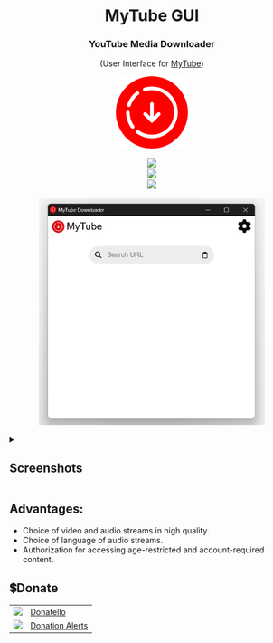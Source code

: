 <h1 align="center">MyTube GUI</h1>
<h3 align="center">YouTube Media Downloader</h3>
<p align="center">
    (User Interface for <a href="https://github.com/SuperZombi/MyTube">MyTube</a>)
</p>
<p align="center">
    <img src="github/images/icon.png" height="128px">
</p>
<p align="center">
    <img src="https://shields.io/badge/version-0.7.6-blue"><br>
    <a href="https://github.com/SuperZombi/MyTube-GUI/releases/latest"><img src="https://shields.io/badge/⇩-Download-2ea043"></a><br/>
    <a href="#donate"><img src="https://shields.io/badge/💲-Support_Project-2ea043"></a>
</p>

<p align="center">
    <img src="github/images/home.gif" width="400px">
</p>

<details>
    <summary><h2>Screenshots</h2></summary>
    <p align="center">
        <img src="github/images/info.jpg" width="400px">
        <img src="github/images/streams.jpg" width="400px">
    </p>
    <p align="center">
        <img src="github/images/downloading.gif" width="400px">
    </p>
</details>

## Advantages:
* Choice of video and audio streams in high quality.
* Choice of language of audio streams.
* Authorization for accessing age-restricted and account-required content.


## 💲Donate
<table>
  <tr>
    <td>
       <img width="18px" src="https://www.google.com/s2/favicons?domain=https://donatello.to&sz=256">
    </td>
    <td>
      <a href="https://donatello.to/super_zombi">Donatello</a>
    </td>
  </tr>
  <tr>
    <td>
       <img width="18px" src="https://www.google.com/s2/favicons?domain=https://www.donationalerts.com&sz=256">
    </td>
    <td>
      <a href="https://www.donationalerts.com/r/super_zombi">Donation Alerts</a>
    </td>
  </tr>
</table>

